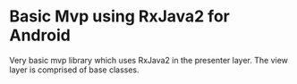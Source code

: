 Basic Mvp using RxJava2 for Android
===================================

Very basic mvp library which uses RxJava2 in the presenter layer. The view layer is comprised of base classes.